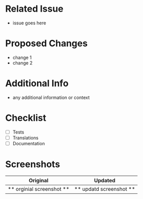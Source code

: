 # Related Issue

-   issue goes here

# Proposed Changes

-   change 1
-   change 2

# Additional Info

-   any additional information or context

# Checklist

-   [ ] Tests
-   [ ] Translations
-   [ ] Documentation

# Screenshots

|         Original          |         Updated         |
| :-----------------------: | :---------------------: |
| ** orginial screenshot ** | ** updatd screenshot ** |
